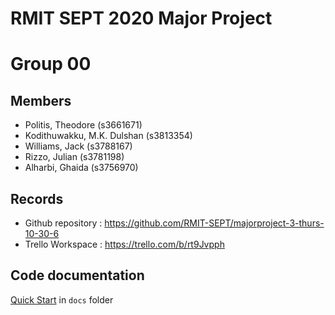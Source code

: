# RMIT SEPT 2020 Major Project

# Group 00

## Members
* Politis, Theodore (s3661671)
* Kodithuwakku, M.K. Dulshan (s3813354)
* Williams, Jack (s3788167)
* Rizzo, Julian (s3781198)
* Alharbi, Ghaida (s3756970)

## Records

* Github repository : https://github.com/RMIT-SEPT/majorproject-3-thurs-10-30-6
* Trello Workspace  : https://trello.com/b/rt9Jvpph 


## Code documentation

[Quick Start](/docs/README.md) in `docs` folder
